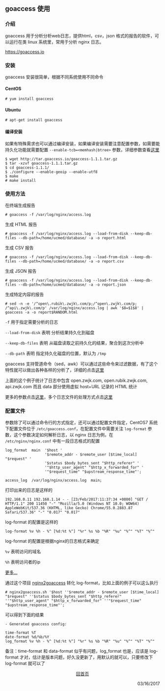 ## goaccess 使用

### 介绍
goaccess 用于分析分析web日志，提供html，csv，json 格式的报告的软件，可以运行在类 linux 系统里，常用于分析 nginx 日志。

https://goaccess.io

### 安装
goaccess 安装很简单，根据不同系统使用不同命令
#### CentOS ####

    # yum install goaccess
    
#### Ubuntu ####

    # apt-get install goaccess

#### 编译安装 ####

如果有特殊需求也可以通过编译安装，如果编译安装需要注意配置参数，如需要能持久化功能就需要配置 `--enable-tcb=<memhash|btree>` 参数，详细参数查看[这里](https://goaccess.io/man#configuration)

    $ wget http://tar.goaccess.io/goaccess-1.1.1.tar.gz
    $ tar -xzvf goaccess-1.1.1.tar.gz
    $ cd goaccess-1.1.1/
    $ ./configure --enable-geoip --enable-utf8
    $ make
    # make install
    
### 使用方法

在终端生成报告

    # goaccess -f /var/log/nginx/access.log
    
生成 HTML 报告
    
    # goaccess -f /var/log/nginx/access.log --load-from-disk --keep-db-files --db-path=/home/ucmed/database/ -a -o report.html
    
生成 CSV 报告

    # goaccess -f /var/log/nginx/access.log --load-from-disk --keep-db-files --db-path=/home/ucmed/database/ -a -o report.csv
    
生成 JSON 报告

    # goaccess -f /var/log/nginx/access.log --load-from-disk --keep-db-files --db-path=/home/ucmed/database/ -a -o report.json

生成特定内容的报告

    # sed -n -e '/^open\.rubik\.zwjk\.com/p;/^open\.zwjk\.com/p; /^api\.zwjk\.com/p' /var/log/nginx/access.log | awk '$8=$1$8' | goaccess -a -o report$RANDOM.html
    
`-f` 用于指定需要分析的日志

`--load-from-disk` 表明 分析结果持久化到磁盘

`--keep-db-files` 表明 从磁盘读取之前持久化的结果，聚合到这次分析中

`--db-path` 表明 指定持久化磁盘的位置，默认为 `/tmp`

goaccess 支持管道命令（sed，awk）可以通过这些命令来过滤数据，有了这个特性就可以做出各种各样的分析了，详细的点击[这里](https://goaccess.io/man#examples)

上面的这个例子统计了日志中包含 open.zwjk.com, open.rubik.zwjk.com, api.zwjk.com 而且 data 部分使用虚拟 host+URL 记录的 HTML 统计

更多的参数点击[这里](https://goaccess.io/man#options)，多个日志文件的处理方式点击[这里](https://github.com/allinurl/goaccess#multiple-log-files)

### 配置文件

参数除了可以通过命令行的方式指定，还可以通过配置文件指定，CentOS7 系统下配置文件位于 `/etc/goaccess.conf`，在配置文件中需要关注 `log-format` 参数，这个参数决定如何解析日志，以 nginx 日志为例，在 `/etc/nginx/nginx.conf` 中有一段日志格式的配置

    log_format  main  '$host '
                      '$remote_addr - $remote_user [$time_local] "$request" '
                      '$status $body_bytes_sent "$http_referer" '
                      '"$http_user_agent" "$http_x_forwarded_for" '
                      '"$request_time" "$upstream_response_time"';

    access_log  /var/log/nginx/access.log  main;
    
打印出来的日志是这样的

    192.168.0.11 192.168.1.14 - - [23/Feb/2017:11:37:34 +0800] "GET / HTTP/1.1" 200 11450 "-" "Mozilla/5.0 (Windows NT 10.0; WOW64) AppleWebKit/537.36 (KHTML, like Gecko) Chrome/55.0.2883.87 Safari/537.36" "-" "0.017" "0.017"
    
log-format 的配置是这样的

    log-format %v %h - %^ [%d:%t %^] "%r" %s %b "%R" "%u" "%^" "%T" "%^"
    
log-format 的配置是根据nginx的日志格式来确定

`%v` 表明访问的域名

`%h` 表明访问者的ip

[更多...](https://goaccess.io/man#custom-log)

通过这个项目 [nginx2goaccess](https://github.com/stockrt/nginx2goaccess) 转化 log-format，比如上面的例子可以这么执行

    # nginx2goaccess.sh '$host ''$remote_addr - $remote_user [$time_local] "$request" ''$status $body_bytes_sent "$http_referer" ''"$http_user_agent" "$http_x_forwarded_for" ''"$request_time" "$upstream_response_time"';
    
可以得到下面的结果    
    
    - Generated goaccess config:

    time-format %T
    date-format %d/%b/%Y
    log_format %v %h - %^ [%d:%t %^] "%r" %s %b "%R" "%u" "%^" "%T" "%^"
    
备注：time-format 和 data-format 似乎有问题，log_format 也是，应该是 log-format 才对，估计是版本问题，好久没更新了，用默认的就可以，只要修改下 log-format 就可以了

<p style="text-align: center"><a href="/">回首页</a></p>
 
<p align="right">03/16/2017</p>
